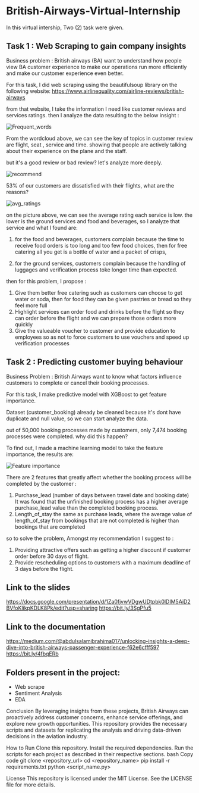 # British-Airways-Virtual-Internship

In this virtual intership, Two (2) task were given.

## Task 1 : Web Scraping to gain company insights

Business problem : British airways (BA) want to understand how people view BA customer experience to make our operations run more efficiently and make our customer experience even better.

For this task, I did web scraping using the beautifulsoup library on the following website: https://www.airlinequality.com/airline-reviews/british-airways

from that website, I take the information I need like customer reviews and services ratings. then I analyze the data resulting to the below insight :

![Frequent_words](https://github.com/user-attachments/assets/febda719-ff13-4e20-90a3-dc69236ae6d1)  

From the wordcloud above, we can see the key of topics in customer review are flight, seat , service and time. showing that people are actively talking about their experience on the plane and the staff.

but it's a good review or bad review? let's analyze more deeply.

![recommend](https://github.com/user-attachments/assets/51970ca7-4550-4e77-a1c9-eb3e8c377321)


53% of our customers are dissatisfied with their flights, what are the reasons?

![avg_ratings](https://github.com/user-attachments/assets/ef77eba7-58ec-4687-819f-5a439d130b37)

on the picture above, we can see the average rating each service is low. the lower is the ground services and food and beverages, so I analyze that service and what I found are:

1. for the food and beverages, customers complain because the time to receive food orders is too long and too few food choices, then for free catering all you get is a bottle of water and a packet of crisps,

2. for the ground services, customers complain because the handling of luggages and verification process toke longer time than expected.

then for this problem, I propose :
1. Give them better free catering such as customers can choose to get water or soda, then for food they can be given pastries or bread so they feel more full
2. Highlight services can order food and drinks before the flight so they can order before the flight and we can prepare those orders more quickly
3. Give the valueable voucher to customer and provide education to employees so as not to force customers to use vouchers and speed up verification processes 

## Task 2 : Predicting customer buying behaviour

Business Problem : British Airways want to know what factors influence customers to complete or cancel their booking processes.

For this task, I make predictive model with XGBoost to get feature importance.

Dataset (customer_booking) already be cleaned because it's dont have duplicate and null value, so we can start analyze the data.

out of 50,000 booking processes made by customers, only 7,474 booking processes were completed. why did this happen?

To find out, I made a machine learning model to take the feature importance, the results are:

![Feature importance](https://github.com/user-attachments/assets/0480dfb2-8906-4bad-9a77-39544165b8c6)

There are 2 features that greatly affect whether the booking process will be completed by the customer :
1. Purchase_lead (number of days between travel date and booking date)
   It was found that the unfinished booking process has a higher average purchase_lead value than the completed booking process.
2. Length_of_stay
   the same as purchase leads, where the average value of length_of_stay from bookings that are not completed is higher than bookings that are completed

so to solve the problem, Amongst my recommendation I suggest to :
1. Providing attractive offers such as getting a higher discount if customer order before 30 days of flight.
2. Provide rescheduling options to customers with a maximum deadline of 3 days before the flight.

## Link to the slides
https://docs.google.com/presentation/d/1Za0fjvwVDgwUDtpbk0lDIM5AiD2BVfoKlikpKDLK8Pk/edit?usp=sharing
https://bit.ly/3SgPfu5

## Link to the documentation
https://medium.com/@abdulsalamibrahima017/unlocking-insights-a-deep-dive-into-british-airways-passenger-experience-f62e6cfff597
https://bit.ly/4fbqERb

## Folders present in the project:
- Web scrape
- Sentiment Analysis
- EDA
  
Conclusion
By leveraging insights from these projects, British Airways can proactively address customer concerns, enhance service offerings, and explore new growth opportunities. This repository provides the necessary scripts and datasets for replicating the analysis and driving data-driven decisions in the aviation industry.

How to Run
Clone this repository.
Install the required dependencies.
Run the scripts for each project as described in their respective sections.
bash
Copy code
git clone <repository_url>
cd <repository_name>
pip install -r requirements.txt
python <script_name.py>

License
This repository is licensed under the MIT License. See the LICENSE file for more details.

